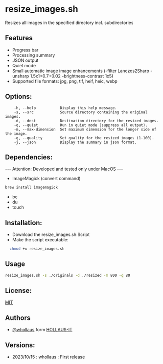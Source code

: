 # resize_images.sh
Resizes all images in the specified directory incl. subdirectories

## Features

- Progress bar
- Processing summary
- JSON output
- Quiet mode
- Small automatic image image enhancements (-filter Lanczos2Sharp -unsharp 1.5x1+0.7+0.02 -brightness-contrast 1x5)
- Supported file formats: jpg, png, tif, heif, heic, webp

## Options:

 		-h, --help           Display this help message.
 		-s, --src            Source directory containing the original images.
 		-d, --dest           Destination directory for the resized images.
 		-q, --quiet          Run in quiet mode (suppress all output).
 		-m, --max-dimension  Set maximum dimension for the longer side of the image.
 		-q, --quality        Set quality for the resized images (1-100).
 		-j, --json        	 Display the summary in json format.

## Dependencies:

--- Attention: Developed and tested only under MacOS ---

- ImageMagick (convert command)
```bash
brew install imagemagick
```
- bc
- du
- touch

## Installation:

- Download the resize_images.sh Script
- Make the script executable:
```bash
  chmod +x resize_images.sh
```

## Usage

```bash
resize_images.sh -s ./originals -d ./resized -m 800 -q 80
```

## License:

[MIT](https://choosealicense.com/licenses/mit/)

## Authors

- [@whollaus](https://github.com/whollaus) form [HOLLAUS-IT](https://hollaus-it.at/)

## Versions:

- 2023/10/15 : whollaus : First release
